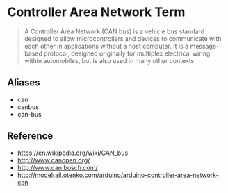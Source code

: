 # Controller Area Network Term
> A Controller Area Network (CAN bus) is a vehicle bus standard designed
to allow microcontrollers and devices to communicate with each other in
applications without a host computer. It is a message-based protocol,
designed originally for multiplex electrical wiring within automobiles, but
is also used in many other contexts.

## Aliases
* can
* canbus
* can-bus

## Reference
* https://en.wikipedia.org/wiki/CAN_bus
* http://www.canopen.org/
* http://www.can.bosch.com/
* http://modelrail.otenko.com/arduino/arduino-controller-area-network-can
